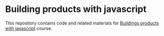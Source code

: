 # Building products with javascript

This repository contains  code and related  materials for [Buildings products with javascript](https://youtube.com) course.
